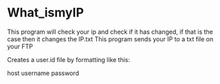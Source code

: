 # What_ismyIP
This program will check your ip and check if it has changed, if that is the case then it changes the IP.txt
This program sends your IP to a txt file on your FTP


Creates a user.id file by formatting like this:

host
username
password
